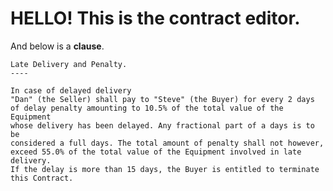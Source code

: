 # HELLO! This is the contract editor. 

And below is a **clause**.

``` <clause name="87721b95-7e43-4441-82c7-b4d4db207e6f" src="https://templates.accordproject.org/archives/latedeliveryandpenalty@0.15.0.cta">
Late Delivery and Penalty.
----

In case of delayed delivery
"Dan" (the Seller) shall pay to "Steve" (the Buyer) for every 2 days
of delay penalty amounting to 10.5% of the total value of the Equipment
whose delivery has been delayed. Any fractional part of a days is to be
considered a full days. The total amount of penalty shall not however,
exceed 55.0% of the total value of the Equipment involved in late delivery.
If the delay is more than 15 days, the Buyer is entitled to terminate this Contract.
```